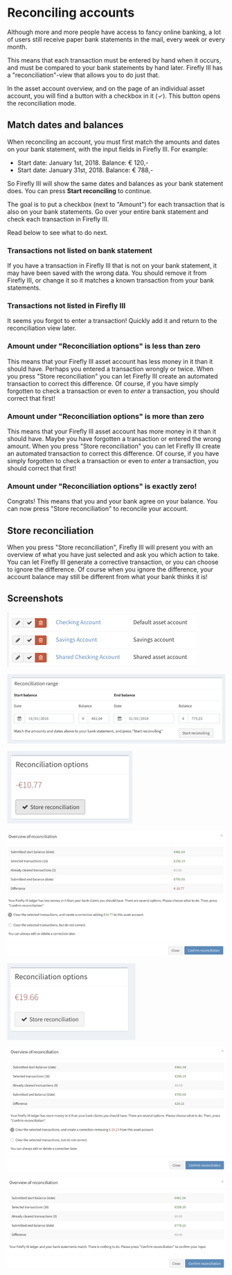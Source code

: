 # Reconciling accounts

Although more and more people have access to fancy online banking, a lot of users still receive paper bank statements in the mail, every week or every month.

This means that each transaction must be entered by hand when it occurs, and must be compared to your bank statements by hand later. Firefly III has a "reconciliation"-view that allows you to do just that.

In the asset account overview, and on the page of an individual asset account, you will find a button with a checkbox in it (✓). This button opens the reconciliation mode.

## Match dates and balances

When reconciling an account, you must first match the amounts and dates on your bank statement, with the input fields in Firefly III. For example:

* Start date: January 1st, 2018. Balance: € 120,-
* Start date: January 31st, 2018. Balance: € 788,-

So Firefly III will show the same dates and balances as your bank statement does. You can press **Start reconciling** to continue.

The goal is to put a checkbox (next to "Amount") for each transaction that is also on your bank statements. Go over your entire bank statement and check each transaction in Firefly III.

Read below to see what to do next.

### Transactions not listed on bank statement

If you have a transaction in Firefly III that is not on your bank statement, it may have been saved with the wrong data. You should remove it from Firefly III, or change it so it matches a known transaction from your bank statements.

### Transactions not listed in Firefly III

It seems you forgot to enter a transaction! Quickly add it and return to the reconciliation view later.

### Amount under "Reconciliation options" is less than zero

This means that your Firefly III asset account has less money in it than it should have. Perhaps you entered a transaction wrongly or twice. When you press "Store reconciliation" you can let Firefly III create an automated transaction to correct this difference. Of course, if you have simply forgotten to check a transaction or even to _enter_ a transaction, you should correct that first!

### Amount under "Reconciliation options" is more than zero

This means that your Firefly III asset account has more money in it than it should have. Maybe you have forgotten a transaction or entered the wrong amount. When you press "Store reconciliation" you can let Firefly III create an automated transaction to correct this difference. Of course, if you have simply forgotten to check a transaction or even to _enter_ a transaction, you should correct that first!

### Amount under "Reconciliation options" is exactly zero!

Congrats! This means that you and your bank agree on your balance. You can now press "Store reconciliation" to reconcile your account.

## Store reconciliation

When you press "Store reconciliation", Firefly III will present you with an overview of what you have just selected and ask you which action to take. You can let Firefly III generate a corrective transaction, or you can choose to ignore the difference. Of course when you ignore the difference, your account balance may still be different from what your bank thinks it is!

## Screenshots

![The button is shown in your list of accounts](../.gitbook/assets/reconcile-account-index%20%281%29.png)

![These dates and amounts must match your bank statement.](../.gitbook/assets/reconcile-set-amounts%20%281%29.png)

![When the result is negative, your Firefly III asset account is too low on funds.](../.gitbook/assets/reconcile-negative-result%20%281%29.png)

![When your account is too low on funds, you can allow Firefly III to create a corrective transaction.](../.gitbook/assets/reconcile-negative-action%20%281%29.png)

![When the result is positive, your Firefly III asset account has too much money in it.](../.gitbook/assets/reconcile-positive-result%20%281%29.png)

![When your account is too full, you can allow Firefly III to create a corrective transaction.](../.gitbook/assets/reconcile-positive-action%20%281%29.png)

![When there is no mismatch between your bank statements and Firefly III, you don&apos;t need to do anything.](../.gitbook/assets/reconcile-neutral-action%20%281%29.png)

